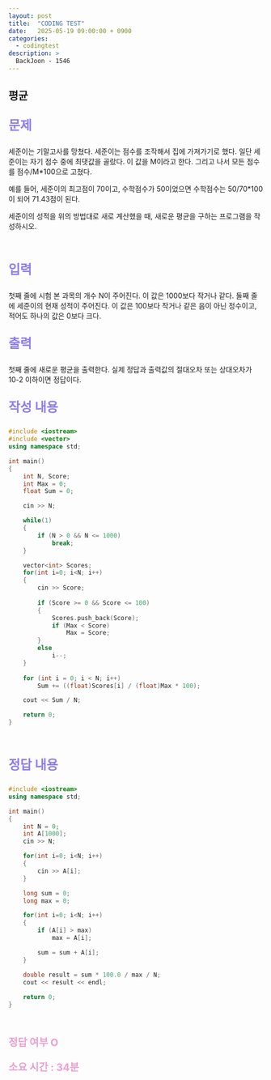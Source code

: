 ```yaml
---
layout: post
title:  "CODING TEST"
date:   2025-05-19 09:00:00 + 0900
categories:
  - codingtest
description: >
  BackJoon - 1546
---
```

## 평균

<p style = "color:#8f7cee; font-size:25px; font-weight:bold">
문제
</p>
세준이는 기말고사를 망쳤다. 세준이는 점수를 조작해서 집에 가져가기로 했다. 일단 세준이는 자기 점수 중에 최댓값을 골랐다. 이 값을 M이라고 한다. 그리고 나서 모든 점수를 점수/M*100으로 고쳤다.

예를 들어, 세준이의 최고점이 70이고, 수학점수가 50이었으면 수학점수는 50/70*100이 되어 71.43점이 된다.

세준이의 성적을 위의 방법대로 새로 계산했을 때, 새로운 평균을 구하는 프로그램을 작성하시오.

<br/>

<p style = "color:#8f7cee; font-size:25px; font-weight:bold">
입력
</p>
첫째 줄에 시험 본 과목의 개수 N이 주어진다. 이 값은 1000보다 작거나 같다. 둘째 줄에 세준이의 현재 성적이 주어진다. 이 값은 100보다 작거나 같은 음이 아닌 정수이고, 적어도 하나의 값은 0보다 크다.

<br/>

<p style = "color:#8f7cee; font-size:25px; font-weight:bold">
출력
</p>
첫째 줄에 새로운 평균을 출력한다. 실제 정답과 출력값의 절대오차 또는 상대오차가 10-2 이하이면 정답이다.

<br/>

<p style = "color:#8f7cee; font-size:25px; font-weight:bold">
작성 내용
</p>

```C++
#include <iostream>
#include <vector>
using namespace std;

int main()
{
	int N, Score;
	int Max = 0;
	float Sum = 0;

	cin >> N;

	while(1)
	{
		if (N > 0 && N <= 1000)
			break;
	}

	vector<int> Scores;
	for(int i=0; i<N; i++)
	{
		cin >> Score;
		
		if (Score >= 0 && Score <= 100)
		{
			Scores.push_back(Score);
			if (Max < Score)
				Max = Score;
		}
		else
			i--;
	}
	
	for (int i = 0; i < N; i++)
		Sum += ((float)Scores[i] / (float)Max * 100);

	cout << Sum / N;

	return 0;
}
```

<br/>

<p style = "color:#8f7cee; font-size:25px; font-weight:bold">
정답 내용
</p>

```C++
#include <iostream>
using namespace std;

int main()
{
	int N = 0;
	int A[1000];
	cin >> N;

	for(int i=0; i<N; i++)
	{
		cin >> A[i];
	}

	long sum = 0;
	long max = 0;

	for(int i=0; i<N; i++)
	{
		if (A[i] > max)
			max = A[i];

		sum = sum + A[i];
	}

	double result = sum * 100.0 / max / N;
	cout << result << endl;
	
	return 0;
}
```

<br/>

<p style = "color:#ed9ece; font-size:20px; font-weight:bold">
정답 여부 O
</p>

<p style = "color:#ed9ece; font-size:20px; font-weight:bold">
소요 시간 : 34분
</p>
